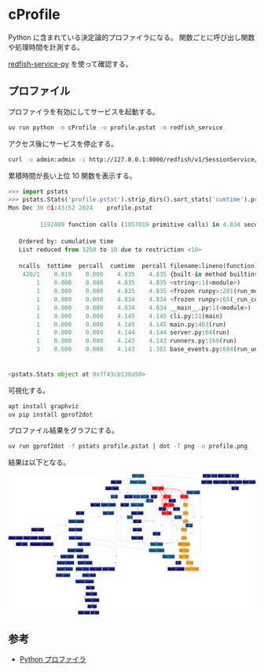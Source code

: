 # cProfile

Python に含まれている決定論的プロファイラになる。
関数ごとに呼び出し関数や処理時間を計測する。

[redfish-service-py](https://github.com/9506hqwy/redfish-service-py) を使って確認する。

## プロファイル

プロファイラを有効にしてサービスを起動する。

```sh
uv run python -m cProfile -o profile.pstat -m redfish_service
```

アクセス後にサービスを停止する。

```sh
curl -u admin:admin -i http://127.0.0.1:8000/redfish/v1/SessionService/Sessions
```

累積時間が長い上位 10 関数を表示する。

```python
>>> import pstats
>>> pstats.Stats('profile.pstat').strip_dirs().sort_stats('cumtime').print_stats(10)
Mon Dec 30 01:43:52 2024    profile.pstat

         1192489 function calls (1057019 primitive calls) in 4.834 seconds

   Ordered by: cumulative time
   List reduced from 3250 to 10 due to restriction <10>

   ncalls  tottime  percall  cumtime  percall filename:lineno(function)
    420/1    0.019    0.000    4.835    4.835 {built-in method builtins.exec}
        1    0.000    0.000    4.835    4.835 <string>:1(<module>)
        1    0.000    0.000    4.835    4.835 <frozen runpy>:201(run_module)
        1    0.000    0.000    4.834    4.834 <frozen runpy>:65(_run_code)
        1    0.000    0.000    4.834    4.834 __main__.py:1(<module>)
        1    0.000    0.000    4.145    4.145 cli.py:21(main)
        1    0.000    0.000    4.145    4.145 main.py:463(run)
        1    0.000    0.000    4.144    4.144 server.py:64(run)
        1    0.000    0.000    4.143    4.143 runners.py:160(run)
        3    0.000    0.000    4.143    1.381 base_events.py:684(run_until_complete)


<pstats.Stats object at 0x7f43cb130a50>
```

可視化する。

```sh
apt install graphviz
uv pip install gprof2dot
```

プロファイル結果をグラフにする。

```sh
uv run gprof2dot -f pstats profile.pstat | dot -T png -o profile.png
```

結果は以下となる。

![cProfile の可視化](../_static/image/profile.png "cProfile の可視化")

## 参考

- [Python プロファイラ](https://docs.python.org/ja/3/library/profile.html)
